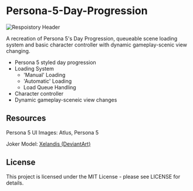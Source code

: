 # Persona-5-Day-Progression

![Respoistory Header](https://github.com/Jack-Pettigrew/Persona-5-Time-Progression/blob/main/GitHub%20Images/GitHub%20Header.jpg "Persona 5 Day Progressor Header")

A recreation of Persona 5's Day Progression, queueable scene loading system and basic character controller with dynamic gameplay-scenic view changing.

- Persona 5 styled day progression
- Loading System
  - 'Manual' Loading
  - 'Automatic' Loading
  - Load Queue Handling
- Character controller
- Dynamic gameplay-sceneic view changes

## Resources

Persona 5 UI Images: Atlus, Persona 5

Joker Model: [Xelandis (DeviantArt)](https://www.deviantart.com/xelandis/art/Persona-5-Joker-Pack-XPS-Upd-3-719623485)

## License

This project is licensed under the MIT License - please see LICENSE for details.
